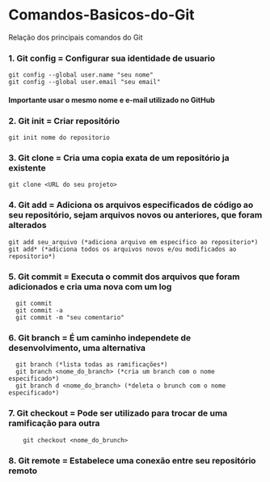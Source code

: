 # Comandos-Basicos-do-Git
Relação dos principais comandos do Git


### 1. Git config = Configurar sua identidade de usuario 
    git config --global user.name "seu nome"
    git config --global user.email "seu email"
   
#### Importante usar o mesmo nome e e-mail utilizado no GitHub 

### 2. Git init = Criar repositório 
    git init nome do repositorio
   
### 3. Git clone = Cria uma copia exata de um repositório ja existente
    git clone <URL do seu projeto>
    
### 4. Git add = Adiciona os arquivos especificados de código ao seu repositório, sejam arquivos novos ou anteriores, que foram alterados
    git add seu_arquivo (*adiciona arquivo em especifico ao repositorio*) 
    git add* (*adiciona todos os arquivos novos e/ou modificados ao repositorio*) 
    
 ### 5. Git commit = Executa o commit dos arquivos que foram adicionados e cria uma nova com um log 
      git commit
      git commit -a   
      git commit -m "seu comentario"
      
 ### 6. Git branch = É um caminho independete de desenvolvimento, uma alternativa 
      git branch (*lista todas as ramificações*)
      git branch <nome_do_branch> (*cria um branch com o nome especificado*)
      git branch d <nome_do_branch> (*deleta o brunch com o nome especificado*)
      
 ### 7. Git checkout = Pode ser utilizado para trocar de uma ramificação para outra
        git checkout <nome_do_brunch>
        
 ### 8. Git remote = Estabelece uma conexão entre seu repositório remoto       
      
      
